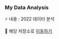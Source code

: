 ### My Data Analysis
⚡ 내용 : 2022 데이터 분석

🌱 해당 저장소로 [이동하기](https://github.com/pinkocto/MyDataAnalysis_2022)

